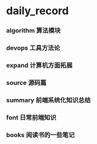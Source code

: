 # daily_record

### algorithm 算法模块

### devops 工具方法论

### expand 计算机方面拓展

### source 源码篇

### summary 前端系统化知识总结

### font 日常前端知识

### books 阅读书的一些笔记
